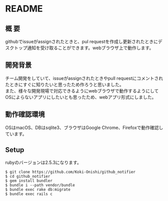 # README
## 概 要
githubでissueがassignされたときと、pul requestを作成し更新されたときにデスクトップ通知を受け取ることができます。webブラウザ上で動作します。

## 開発背景
チーム開発をしていて、issueがassignされたときやpull requestにコメントされたときにすぐに知りたいと思ったため作ろうと思いました。  
また、様々な開発現場で対応できるようにwebブラウザで動作するようにしてOSによらないアプリにしたいとも思ったため、webアプリ形式にしました。

## 動作確認環境
OSはmacOS、DBはsqlite3、ブラウザはGoogle Chrome、Firefoxで動作確認しています。

## Setup
rubyのバージョンは2.5.3になります。  
```cassandraql
$ git clone https://github.com/Koki-Onishi/github_notifier
$ cd github_notifier
$ gem install bundler
$ bundle i --path vendor/bundle
$ bundle exec rake db:migrate
$ bundle exec rails c
```
